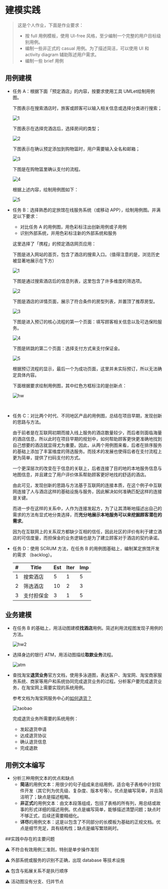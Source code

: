 # 建模实践

> 这是个人作业，下面是作业要求：
>
> - 按 full 用例模板，使用 UI-free 风格，至少编制一个完整的用户目标级别用例。
> - 编制一些非正式的 casual 用例。为了描述简洁，可以使用 UI 和 activity diagram 辅助陈述用户需求。
> - 编制一些 brief 用例



## 用例建模

- 任务 A：根据下面「预定酒店」的内容，按要求使用工具 UMLet绘制用例图。 

  下图表示在搜索酒店时，旅客或顾客可以输入相关信息或选择分类进行搜索；

  ![1](./images/Reserve%20Hotel/1.png)

  下图表示在选择完酒店后，选择房间的类型；

  ![2](./images/Reserve%20Hotel/2.png)

  下图表示在确认预定添加到购物篮时，用户需要输入全名和邮箱；

  ![3](./images/Reserve%20Hotel/3.png)

  下图是在购物篮里确认支付的流程。

  ![4](./images/Reserve%20Hotel/4.png)

  根据上述内容，绘制用例图如下：

  ![5](./images/Reserve%20Hotel/hw.png)

- 任务 B：选择熟悉的定旅馆在线服务系统（或移动 APP），绘制用例图。并满足以下要求：

  - 对比任务 A 的用例图，用色彩标注出创新用例或子用例
  - 识别外部系统，并用色彩标注新的外部系统和服务

  这里选择了「携程」的预定酒店网页应用：

  下图是进入网站的首页，包含了酒店的搜索入口。（值得注意的是，浏览历史被显著地展示在下方）

  ![1](./images/Ctrip/1.png)

  下图是通过搜索酒店后的信息列表，这里包含了许多维度的筛选项。

  ![2](./images/Ctrip/2.png)

  下图是酒店的详情页面，展示了符合条件的房型列表，并置顶了推荐房型。

  ![3](./images/Ctrip/3.png)

  下图是进入预订的核心流程的第一个页面：填写顾客相关信息以及可选保险服务。

  ![4](./images/Ctrip/4.png)

  下图是转跳的第二个页面：选择支付方式来支付保证金。

  ![5](./images/Ctrip/5.png)

  根据预订流程的显示，最后一个为成功页面，这里并未实际预订，所以无法确定具体内容。

  下面根据要求绘制用例图，其中红色方框标注的是创新点：

  ![hw](./images/Ctrip/hw.png)

  ​

- 任务 C：对比两个时代、不同地区产品的用例图，总结在项目早期，发现创新的思路与方法。

  由于前者是在互联网初期而接入线上服务的酒店数量较少，而后者则面临海量的酒店信息，所以此时在项目早期的规划中，如何帮助顾客更快更准确地找到自己想要的酒店就显得尤为重要。因此，从两个用例图来看，后者在排序服务的基础上添加了丰富维度的筛选服务。而技术的发展也使得后者在支付流程上更为简单，提供了扫码支付的方式。

  一个更深层次的改变在于信息的关联上，后者连接了目的地的本地服务信息与地图信息，并且建立了用户评价体系帮助顾客更好地找的舒适的酒店。

  由此可见，发现创新的思路与方法基于互联网的连接本质，在这个例子中互联网连接了人与酒店这样的基础设施与服务，因此解决如何准确匹配这样的连接是关键。

  而进一步在这样的关系中，人作为连接发起方，为了让其清晰地描述出自己的需求的方法有显式地分类选择，而**充分地展示本地服务可以来挖掘顾客潜在的需求**。

  因为在互联网上的关系双方都缺少互相的信任，因此社区的评价有利于建立酒店的可信度量，而担保金的业务逻辑也是为了建立顾客对于酒店的契约承诺。

- 任务 D：使用 SCRUM 方法，在任务 B 的用例图基础上，编制某定旅馆开发的需求 （backlog）。

  | #    | Title      | Est  | Iter | Imp  |
  | ---- | ---------- | ---- | ---- | ---- |
  | 1    | 搜索酒店   | 5    | 1    | 5    |
  | 2    | 筛选酒店   | 10   | 2    | 3    |
  | 3    | 支付担保金 | 3    | 1    | 5    |





## 业务建模

- 在任务 B 的基础上，用活动图建模**找酒店**用例。简述利用流程图发现子用例的方法。

  ![hw2](./images/Ctrip/hw2.png)

- 选择身边的银行 ATM，用活动图描绘**取款业务**流程。

  ![atm](./images/ATM/hw.png)

- 查找淘宝**退货业务**官方文档，使用多泳道图，表达客户、淘宝网、淘宝商家服务系统、商家等用户和系统协同完成退货业务的过程。分析客户要完成退货业务，在淘宝网上需要实现的系统用例。

  参考文档为淘宝网服务中心的[如何退货？](https://consumerservice.taobao.com/self-help#page=issue-detail&knowledgeId=1119776)

  ![taobao](./images/Taobao/taobao.png)

  完成退货业务所需要的系统用例：

  - 发起退货申请
  - 达成退货协议
  - 确认退货信息
  - 完成退款







## 用例文本编写

- 分析三种用例文本的优点和缺点
  - **简洁**的用例文本：用很少的句子组成来总结用例，适合电子表格中计划软件开发（其它列为优先级、复杂度、版本号等）。优点是编写简单，并且简洁明了；缺点是描述粗略。
  - **非正式**的用例文本：由文本段落组成，包括了表格的所有列，用总结或故事的形式详细的描述用例。优点是编写简单，能够描述清楚问题；缺点时不够正式，后续还需要精细化。
  - **详尽**的用例文本：这是以包含了不同部分的长模板为基础的正规文档。优点是细节充足，具有结构性；缺点是编写繁琐耗时。





##实践中存在的主要问题

⚠️ 不符合有效用例三准则，特别是单步操作准则

⚠️ 外部系统或服务的识别不正确，出现 database 等技术设施

⚠️ 包含与拓展关系不是执行顺序

⚠️ 活动图没有分支、归并节点